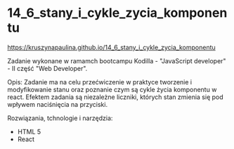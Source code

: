 # 14_6_stany_i_cykle_zycia_komponentu

https://kruszynapaulina.github.io/14_6_stany_i_cykle_zycia_komponentu

Zadanie wykonane w ramamch bootcampu Kodilla - "JavaScript developer" - II część "Web Developer".

Opis: 
Zadanie ma na celu przećwiczenie w praktyce tworzenie i modyfikowanie stanu oraz poznanie czym są cykle życia komponentu w react. Efektem zadania są niezależne liczniki, których stan zmienia się pod wpływem naciśnięcia na przyciski.

Rozwiązania, tchnologie i narzędzia:
- HTML 5
- React
